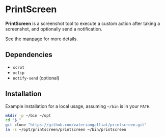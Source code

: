 PrintScreen
===========

**PrintScreen** is a screenshot tool to execute a custom action after
taking a screenshot, and optionally send a notification.

See the [manpage](https://valeriangalliat.github.io/printscreen/) for more
details.

Dependencies
------------

* `scrot`
* `xclip`
* `notify-send` (optional)

Installation
------------

Example installation for a local usage, assuming `~/bin` is in your `PATH`.

```sh
mkdir -p ~/bin ~/opt
cd "$_"
git clone "https://github.com/valeriangalliat/printscreen.git"
ln -s ~/opt/printscreen/printscreen ~/bin/printscreen
```
